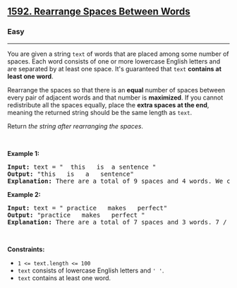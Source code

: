 <h2><a href="https://leetcode.com/problems/rearrange-spaces-between-words/">1592. Rearrange Spaces Between Words</a></h2><h3>Easy</h3><hr><div><p>You are given a string <code>text</code> of words that are placed among some number of spaces. Each word consists of one or more lowercase English letters and are separated by at least one space. It's guaranteed that <code>text</code> <strong>contains at least one word</strong>.</p>

<p>Rearrange the spaces so that there is an <strong>equal</strong> number of spaces between every pair of adjacent words and that number is <strong>maximized</strong>. If you cannot redistribute all the spaces equally, place the <strong>extra spaces at the end</strong>, meaning the returned string should be the same length as <code>text</code>.</p>

<p>Return <em>the string after rearranging the spaces</em>.</p>

<p>&nbsp;</p>
<p><strong>Example 1:</strong></p>

<pre style="position: relative;"><strong>Input:</strong> text = "  this   is  a sentence "
<strong>Output:</strong> "this   is   a   sentence"
<strong>Explanation:</strong> There are a total of 9 spaces and 4 words. We can evenly divide the 9 spaces between the words: 9 / (4-1) = 3 spaces.
<div class="open_grepper_editor" title="Edit &amp; Save To Grepper"></div></pre>

<p><strong>Example 2:</strong></p>

<pre style="position: relative;"><strong>Input:</strong> text = " practice   makes   perfect"
<strong>Output:</strong> "practice   makes   perfect "
<strong>Explanation:</strong> There are a total of 7 spaces and 3 words. 7 / (3-1) = 3 spaces plus 1 extra space. We place this extra space at the end of the string.
<div class="open_grepper_editor" title="Edit &amp; Save To Grepper"></div></pre>

<p>&nbsp;</p>
<p><strong>Constraints:</strong></p>

<ul>
	<li><code>1 &lt;= text.length &lt;= 100</code></li>
	<li><code>text</code> consists of lowercase English letters and <code>' '</code>.</li>
	<li><code>text</code> contains at least one word.</li>
</ul>
</div>